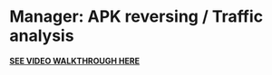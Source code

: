 # Manager: APK reversing / Traffic analysis
**[SEE VIDEO WALKTHROUGH HERE](https://youtu.be/h6Lirx6mvUA)**